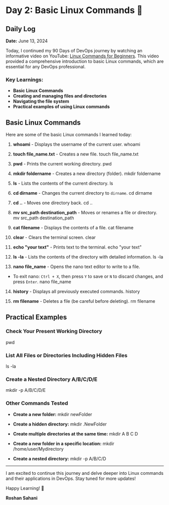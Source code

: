 # Day 2: Basic Linux Commands 🐧

## Daily Log

**Date:** June 13, 2024

Today, I continued my 90 Days of DevOps journey by watching an informative video on YouTube: [Linux Commands for Beginners](https://www.youtube.com/watch?v=39oyFIStuaI). This video provided a comprehensive introduction to basic Linux commands, which are essential for any DevOps professional.

### Key Learnings:
- **Basic Linux Commands**
- **Creating and managing files and directories**
- **Navigating the file system**
- **Practical examples of using Linux commands**

## Basic Linux Commands

Here are some of the basic Linux commands I learned today:

1. **whoami** - Displays the username of the current user.
whoami

2. **touch file_name.txt** - Creates a new file.
touch file_name.txt

3. **pwd** - Prints the current working directory.
pwd

4. **mkdir foldername** - Creates a new directory (folder).
mkdir foldername

5. **ls** - Lists the contents of the current directory.
ls

6. **cd dirname** - Changes the current directory to `dirname`.
cd dirname

7. **cd ..** - Moves one directory back.
cd ..

8. **mv src_path destination_path** - Moves or renames a file or directory.
mv src_path destination_path

9. **cat filename** - Displays the contents of a file.
cat filename

10. **clear** - Clears the terminal screen.
 clear

11. **echo "your text"** - Prints text to the terminal.
 echo "your text"

12. **ls -la** - Lists the contents of the directory with detailed information.
 ls -la

13. **nano file_name** - Opens the nano text editor to write to a file.
 - To exit nano: `Ctrl + X`, then press `Y` to save or `N` to discard changes, and press `Enter`.
 nano file_name

14. **history** - Displays all previously executed commands.
 history

15. **rm filename** - Deletes a file (be careful before deleting).
 rm filename

## Practical Examples

### Check Your Present Working Directory
pwd

### List All Files or Directories Including Hidden Files
ls -la

### Create a Nested Directory A/B/C/D/E
mkdir -p A/B/C/D/E

### Other Commands Tested
- **Create a new folder:**
mkdir newFolder

- **Create a hidden directory:**
mkdir .NewFolder

- **Create multiple directories at the same time:**
mkdir A B C D

- **Create a new folder in a specific location:**
mkdir /home/user/Mydirectory

- **Create a nested directory:**
mkdir -p A/B/C/D

---

I am excited to continue this journey and delve deeper into Linux commands and their applications in DevOps. Stay tuned for more updates!

Happy Learning! 🚀

**Roshan Sahani**
